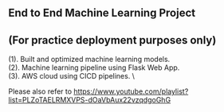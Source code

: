 ## End to End Machine Learning Project 
## (For practice deployment purposes only)
(1). Built and optimized machine learning models. \
(2). Machine learning pipeline using Flask Web App. \
(3). AWS cloud using CICD pipelines. \

Please also refer to https://www.youtube.com/playlist?list=PLZoTAELRMXVPS-dOaVbAux22vzqdgoGhG
